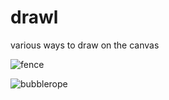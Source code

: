 # drawl
various ways to draw on the canvas

![fence](https://user-images.githubusercontent.com/36888812/225719990-892894f5-8f52-4db0-8ab5-41eb8bea9461.PNG)

![bubblerope](https://user-images.githubusercontent.com/36888812/225726275-30d50b99-9a95-4e4b-a928-eee8df76fd77.PNG)
